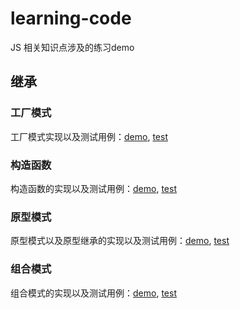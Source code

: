 # learning-code
JS 相关知识点涉及的练习demo

## 继承
### 工厂模式
工厂模式实现以及测试用例：[demo](https://github.com/wangyimei/learning-code/blob/master/src/object/factory.js), [test](https://github.com/wangyimei/learing-code/blob/master/test/factory.js)
### 构造函数
构造函数的实现以及测试用例：[demo](https://github.com/wangyimei/learning-code/blob/master/src/object/constructor.js), [test](https://github.com/wangyimei/learing-code/blob/master/test/constructor.js) 
### 原型模式
原型模式以及原型继承的实现以及测试用例：[demo](https://github.com/wangyimei/learning-code/blob/master/src/object/prototype.js), [test](https://github.com/wangyimei/learing-code/blob/master/test/prototype.js)
### 组合模式
组合模式的实现以及测试用例：[demo](https://github.com/wangyimei/learning-code/blob/master/src/object/minix.js), [test](https://github.com/wangyimei/learing-code/blob/master/test/minix.js)

